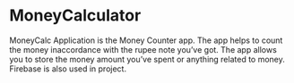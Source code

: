 # MoneyCalculator
MoneyCalc Application is the Money Counter app. The app helps
to count the money inaccordance with the rupee note you’ve got.
The app allows you to store the money amount you’ve spent or
anything related to money. Firebase is also used in project.

